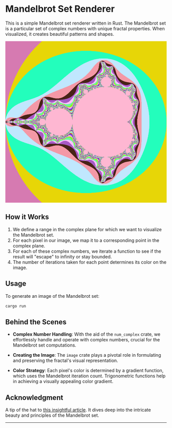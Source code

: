# Mandelbrot Set Renderer

This is a simple Mandelbrot set renderer written in Rust. The Mandelbrot set is a particular set of complex numbers with unique fractal properties. When visualized, it creates beautiful patterns and shapes.

![Mandelbrot Set](./mandelbrot.png)

## How it Works

1. We define a range in the complex plane for which we want to visualize the Mandelbrot set.
2. For each pixel in our image, we map it to a corresponding point in the complex plane.
3. For each of these complex numbers, we iterate a function to see if the result will "escape" to infinity or stay bounded.
4. The number of iterations taken for each point determines its color on the image.

## Usage

To generate an image of the Mandelbrot set:

```bash
cargo run
```

## Behind the Scenes

- **Complex Number Handling**: With the aid of the `num_complex` crate, we effortlessly handle and operate with complex numbers, crucial for the Mandelbrot set computations.

- **Creating the Image**: The `image` crate plays a pivotal role in formulating and preserving the fractal's visual representation.

- **Color Strategy**: Each pixel's color is determined by a gradient function, which uses the Mandelbrot iteration count. Trigonometric functions help in achieving a visually appealing color gradient.

## Acknowledgment

A tip of the hat to [this insightful article](https://www.keiruaprod.fr/blog/2021/05/15/mandelbrot.html). It dives deep into the intricate beauty and principles of the Mandelbrot set.

---

